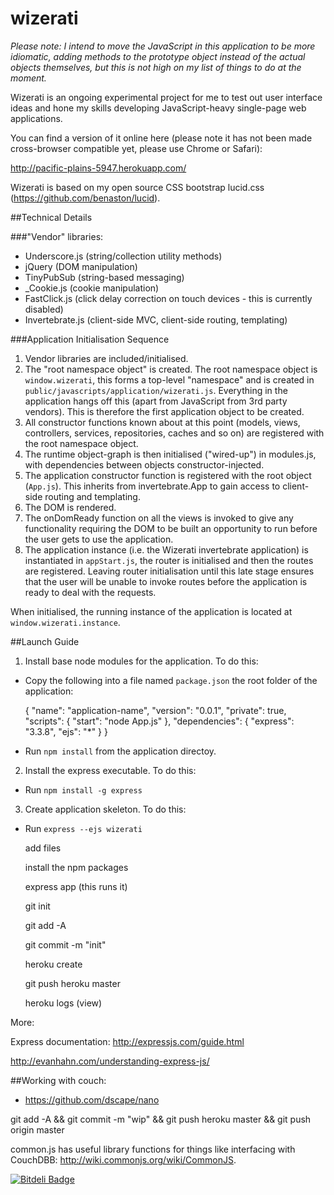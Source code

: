 wizerati
========

*Please note: I intend to move the JavaScript in this application to be more idiomatic, adding methods to the prototype object instead of the actual objects themselves, but this is not high on my list of things to do at the moment.*

Wizerati is an ongoing experimental project for me to test out user interface ideas and hone my skills developing JavaScript-heavy single-page web applications.

You can find a version of it online here (please note it has not been made cross-browser compatible yet, please use Chrome or Safari):

http://pacific-plains-5947.herokuapp.com/


Wizerati is based on my open source CSS bootstrap lucid.css (https://github.com/benaston/lucid).

##Technical Details

###"Vendor" libraries:

- Underscore.js (string/collection utility methods)
- jQuery (DOM manipulation)
- TinyPubSub (string-based messaging)
- _Cookie.js (cookie manipulation)
- FastClick.js (click delay correction on touch devices - this is currently disabled)
- Invertebrate.js (client-side MVC, client-side routing, templating)

###Application Initialisation Sequence

1. Vendor libraries are included/initialised.
2. The "root namespace object" is created. The root namespace object is `window.wizerati`, this forms a top-level "namespace" and is created in `public/javascripts/application/wizerati.js`. Everything in the application hangs off this (apart from JavaScript from 3rd party vendors). This is therefore the first application object to be created.
3. All constructor functions known about at this point (models, views, controllers, services, repositories, caches and so on) are registered with the root namespace object.
4. The runtime object-graph is then initialised ("wired-up") in modules.js, with dependencies between objects constructor-injected.
5. The application constructor function is registered with the root object (`App.js`). This inherits from invertebrate.App to gain access to client-side routing and templating.
6. The DOM is rendered.
7. The onDomReady function on all the views is invoked to give any functionality requiring the DOM to be built an opportunity to run before the user gets to use the application.
8. The application instance (i.e. the Wizerati invertebrate application) is instantiated in `appStart.js`, the router is initialised and then the routes are registered. Leaving router initialisation until this late stage ensures that the user will be unable to invoke routes before the application is ready to deal with the requests.

When initialised, the running instance of the application is located at `window.wizerati.instance`.

##Launch Guide

1. Install base node modules for the application. To do this:

 - Copy the following into a file named `package.json` the root folder of the application:

	{
	  "name": "application-name",
	  "version": "0.0.1",
	  "private": true,
	  "scripts": {
	    "start": "node App.js"
	  },
	  "dependencies": {
	    "express": "3.3.8",
	    "ejs": "*"
	  }
	}
	
 - Run `npm install` from the application directoy.	

2. Install the express executable. To do this:

 - Run `npm install -g express` 

3. Create application skeleton. To do this:

 - Run `express --ejs wizerati`

	add files

	install the npm packages

	express app (this runs it)

	git init 

	git add -A

	git commit -m "init"

	heroku create

	git push heroku master

	heroku logs (view)


More:

Express documentation: http://expressjs.com/guide.html

http://evanhahn.com/understanding-express-js/

##Working with couch:

 - https://github.com/dscape/nano

git add -A && git commit -m "wip" &&  git push heroku master && git push origin master

common.js has useful library functions for things like interfacing with CouchDBB: http://wiki.commonjs.org/wiki/CommonJS.

[![Bitdeli Badge](https://d2weczhvl823v0.cloudfront.net/benaston/wiz/trend.png)](https://bitdeli.com/free "Bitdeli Badge")

